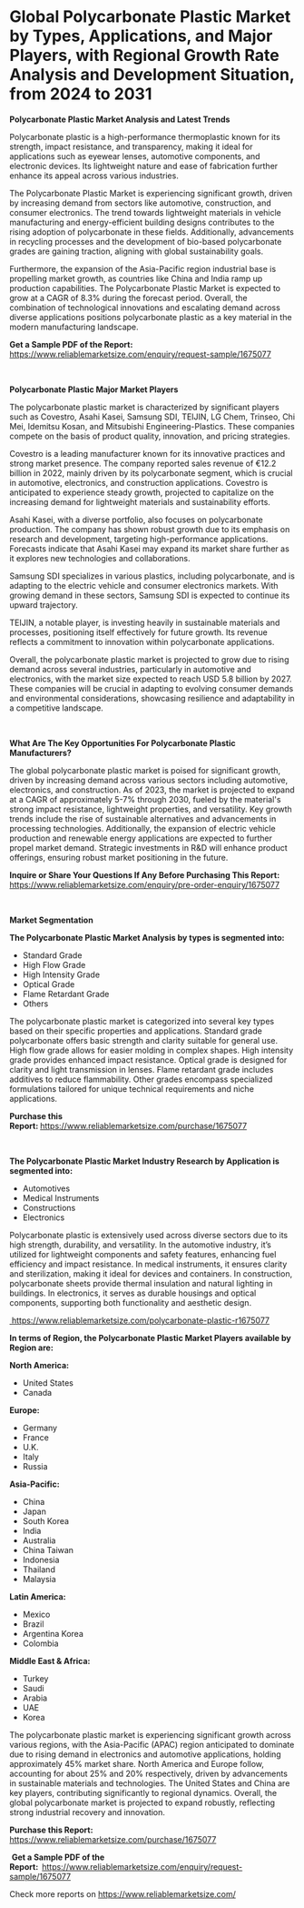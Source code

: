 <p><h1>Global Polycarbonate Plastic Market by Types, Applications, and Major Players, with Regional Growth Rate Analysis and Development Situation, from 2024 to 2031</h1></p><p><strong>Polycarbonate Plastic Market Analysis and Latest Trends</strong></p>
<p><p>Polycarbonate plastic is a high-performance thermoplastic known for its strength, impact resistance, and transparency, making it ideal for applications such as eyewear lenses, automotive components, and electronic devices. Its lightweight nature and ease of fabrication further enhance its appeal across various industries. </p><p>The Polycarbonate Plastic Market is experiencing significant growth, driven by increasing demand from sectors like automotive, construction, and consumer electronics. The trend towards lightweight materials in vehicle manufacturing and energy-efficient building designs contributes to the rising adoption of polycarbonate in these fields. Additionally, advancements in recycling processes and the development of bio-based polycarbonate grades are gaining traction, aligning with global sustainability goals.</p><p>Furthermore, the expansion of the Asia-Pacific region industrial base is propelling market growth, as countries like China and India ramp up production capabilities. The Polycarbonate Plastic Market is expected to grow at a CAGR of 8.3% during the forecast period. Overall, the combination of technological innovations and escalating demand across diverse applications positions polycarbonate plastic as a key material in the modern manufacturing landscape.</p></p>
<p><strong>Get a Sample PDF of the Report:&nbsp;</strong> <a href="https://www.reliablemarketsize.com/enquiry/request-sample/1675077?utm_campaign=1911&utm_medium=2&utm_source=Github&utm_content=ia&utm_term=28122024&utm_id=polycarbonate-plastic">https://www.reliablemarketsize.com/enquiry/request-sample/1675077</a></p>
<p>&nbsp;</p>
<p><strong>Polycarbonate Plastic Major Market Players</strong></p>
<p><p>The polycarbonate plastic market is characterized by significant players such as Covestro, Asahi Kasei, Samsung SDI, TEIJIN, LG Chem, Trinseo, Chi Mei, Idemitsu Kosan, and Mitsubishi Engineering-Plastics. These companies compete on the basis of product quality, innovation, and pricing strategies.</p><p>Covestro is a leading manufacturer known for its innovative practices and strong market presence. The company reported sales revenue of €12.2 billion in 2022, mainly driven by its polycarbonate segment, which is crucial in automotive, electronics, and construction applications. Covestro is anticipated to experience steady growth, projected to capitalize on the increasing demand for lightweight materials and sustainability efforts.</p><p>Asahi Kasei, with a diverse portfolio, also focuses on polycarbonate production. The company has shown robust growth due to its emphasis on research and development, targeting high-performance applications. Forecasts indicate that Asahi Kasei may expand its market share further as it explores new technologies and collaborations.</p><p>Samsung SDI specializes in various plastics, including polycarbonate, and is adapting to the electric vehicle and consumer electronics markets. With growing demand in these sectors, Samsung SDI is expected to continue its upward trajectory.</p><p>TEIJIN, a notable player, is investing heavily in sustainable materials and processes, positioning itself effectively for future growth. Its revenue reflects a commitment to innovation within polycarbonate applications.</p><p>Overall, the polycarbonate plastic market is projected to grow due to rising demand across several industries, particularly in automotive and electronics, with the market size expected to reach USD 5.8 billion by 2027. These companies will be crucial in adapting to evolving consumer demands and environmental considerations, showcasing resilience and adaptability in a competitive landscape.</p></p>
<p>&nbsp;</p>
<p><strong>What Are The Key Opportunities For Polycarbonate Plastic Manufacturers?</strong></p>
<p><p>The global polycarbonate plastic market is poised for significant growth, driven by increasing demand across various sectors including automotive, electronics, and construction. As of 2023, the market is projected to expand at a CAGR of approximately 5-7% through 2030, fueled by the material's strong impact resistance, lightweight properties, and versatility. Key growth trends include the rise of sustainable alternatives and advancements in processing technologies. Additionally, the expansion of electric vehicle production and renewable energy applications are expected to further propel market demand. Strategic investments in R&D will enhance product offerings, ensuring robust market positioning in the future.</p></p>
<p><strong>Inquire or Share Your Questions If Any Before Purchasing This Report:</strong> <a href="https://www.reliablemarketsize.com/enquiry/pre-order-enquiry/1675077?utm_campaign=1911&utm_medium=2&utm_source=Github&utm_content=ia&utm_term=28122024&utm_id=polycarbonate-plastic">https://www.reliablemarketsize.com/enquiry/pre-order-enquiry/1675077</a></p>
<p>&nbsp;</p>
<p><strong>Market Segmentation</strong></p>
<p><strong>The Polycarbonate Plastic Market Analysis by types is segmented into:</strong></p>
<p><ul><li>Standard Grade</li><li>High Flow Grade</li><li>High Intensity Grade</li><li>Optical Grade</li><li>Flame Retardant Grade</li><li>Others</li></ul></p>
<p><p>The polycarbonate plastic market is categorized into several key types based on their specific properties and applications. Standard grade polycarbonate offers basic strength and clarity suitable for general use. High flow grade allows for easier molding in complex shapes. High intensity grade provides enhanced impact resistance. Optical grade is designed for clarity and light transmission in lenses. Flame retardant grade includes additives to reduce flammability. Other grades encompass specialized formulations tailored for unique technical requirements and niche applications.</p></p>
<p><strong>Purchase this Report:&nbsp;</strong><a href="https://www.reliablemarketsize.com/purchase/1675077?utm_campaign=1911&utm_medium=2&utm_source=Github&utm_content=ia&utm_term=28122024&utm_id=polycarbonate-plastic">https://www.reliablemarketsize.com/purchase/1675077</a></p>
<p>&nbsp;</p>
<p><strong>The Polycarbonate Plastic Market Industry Research by Application is segmented into:</strong></p>
<p><ul><li>Automotives</li><li>Medical Instruments</li><li>Constructions</li><li>Electronics</li></ul></p>
<p><p>Polycarbonate plastic is extensively used across diverse sectors due to its high strength, durability, and versatility. In the automotive industry, it’s utilized for lightweight components and safety features, enhancing fuel efficiency and impact resistance. In medical instruments, it ensures clarity and sterilization, making it ideal for devices and containers. In construction, polycarbonate sheets provide thermal insulation and natural lighting in buildings. In electronics, it serves as durable housings and optical components, supporting both functionality and aesthetic design.</p></p>
<p><a href="https://www.reliablemarketsize.com/polycarbonate-plastic-r1675077?utm_campaign=1911&utm_medium=2&utm_source=Github&utm_content=ia&utm_term=28122024&utm_id=polycarbonate-plastic">&nbsp;https://www.reliablemarketsize.com/polycarbonate-plastic-r1675077</a></p>
<p><strong>In terms of Region, the Polycarbonate Plastic Market Players available by Region are:</strong></p>
<p>
    <p> <strong> North America: </strong>
        <ul>
            <li>United States</li>
            <li>Canada</li>
        </ul>
        </p> 
    <p> <strong> Europe: </strong>
        <ul>
            <li>Germany</li>
            <li>France</li>
            <li>U.K.</li>
            <li>Italy</li>
            <li>Russia</li>
        </ul>
        </p> 
    <p> <strong> Asia-Pacific: </strong>
        <ul>
            <li>China</li>
            <li>Japan</li>
            <li>South Korea</li>
            <li>India</li>
            <li>Australia</li>
            <li>China Taiwan</li>
            <li>Indonesia</li>
            <li>Thailand</li>
            <li>Malaysia</li>
        </ul>
        </p> 
    <p> <strong> Latin America: </strong>
        <ul>
            <li>Mexico</li>
            <li>Brazil</li>
            <li>Argentina Korea</li>
            <li>Colombia</li>
        </ul>
        </p> 
    <p> <strong> Middle East & Africa: </strong>
        <ul>
            <li>Turkey</li>
            <li>Saudi</li>
            <li>Arabia</li>
            <li>UAE</li>
            <li>Korea</li>
        </ul>
    </p>
    </p>
<p><p>The polycarbonate plastic market is experiencing significant growth across various regions, with the Asia-Pacific (APAC) region anticipated to dominate due to rising demand in electronics and automotive applications, holding approximately 45% market share. North America and Europe follow, accounting for about 25% and 20% respectively, driven by advancements in sustainable materials and technologies. The United States and China are key players, contributing significantly to regional dynamics. Overall, the global polycarbonate market is projected to expand robustly, reflecting strong industrial recovery and innovation.</p></p>
<p><strong>Purchase this Report: </strong><a href="https://www.reliablemarketsize.com/purchase/1675077?utm_campaign=1911&utm_medium=2&utm_source=Github&utm_content=ia&utm_term=28122024&utm_id=polycarbonate-plastic">https://www.reliablemarketsize.com/purchase/1675077</a></p>
<p>&nbsp;<strong>Get a Sample PDF of the Report:&nbsp;&nbsp;</strong><a href="https://www.reliablemarketsize.com/enquiry/request-sample/1675077?utm_campaign=1911&utm_medium=2&utm_source=Github&utm_content=ia&utm_term=28122024&utm_id=polycarbonate-plastic">https://www.reliablemarketsize.com/enquiry/request-sample/1675077</a></p>
<p><strong></strong></p>
<p>Check more reports on <a href="https://www.reliablemarketsize.com/?utm_campaign=1911&utm_medium=2&utm_source=Github&utm_content=ia&utm_term=28122024&utm_id=polycarbonate-plastic">https://www.reliablemarketsize.com/</a></p>